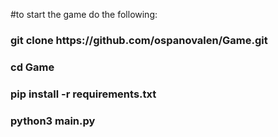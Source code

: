 #to start the game do the following:

<h3>git clone https://github.com/ospanovalen/Game.git</h3>
<h3>cd Game</h3>
<h3>pip install -r requirements.txt</h3>
<h3>python3 main.py</h3>
